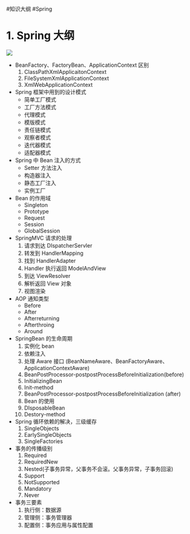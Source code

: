 #知识大纲 #Spring

# 1. Spring 大纲

![](https://r2.129870.xyz/img/20220504152622.png)

- BeanFactory、FactoryBean、ApplicationContext 区别
	1. ClassPathXmlApplicaitonContext
	2. FileSystemXmlApplicationContext
	3. XmlWebApplicationContext
- Spring 框架中用到的设计模式
	- 简单工厂模式
	- 工厂方法模式
	- 代理模式
	- 模版模式
	- 责任链模式
	- 观察者模式
	- 迭代器模式
	- 适配器模式
- Spring 中 Bean 注入的方式
	- Setter 方法注入
	- 构造器注入
	- 静态工厂注入
	- 实例工厂
- Bean 的作用域
	- Singleton
	- Prototype
	- Request
	- Session
	- GlobalSession
- SpringMVC 请求的处理
	1. 请求到达 DIspatcherServler
	2. 转发到 HandlerMapping
	3. 找到 HandlerAdapter
	4. Handler 执行返回 ModelAndView
	5. 到达 ViewResolver
	6. 解析返回 View 对象
	7. 视图渲染
- AOP 通知类型
	- Before
	- After
	- Afterreturning
	- Afterthroing
	- Around
- SpringBean 的生命周期
	1. 实例化 bean
	2. 依赖注入
	3. 处理 Aware 接口 (BeanNameAware、BeanFactoryAware、ApplicationContextAware)
	4. BeanPostProcessor-postpostProcessBeforeInitialization(before)
	5. InitializingBean
	6. Init-method
	7. BeanPostProcessor-postpostProcessBeforeInitialization (after)
	8. Bean 的使用
	9. DIsposableBean
	10. Destory-method
- Spring 循环依赖的解决，三级缓存
	1. SingleObjects
	2. EarlySingleObjects
	3. SingleFactories
- 事务的传播级别
	1. Required
	2. RequiredNew
	3. Nested(子事务异常，父事务不会滚。父事务异常，子事务回滚)
	4. Support
	5. NotSupported
	6. Mandatory
	7. Never
- 事务三要素
	1. 执行侧：数据源
	2. 管理侧：事务管理器
	3. 配置侧：事务应用与属性配置
